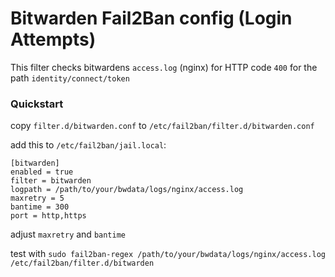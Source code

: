 # Bitwarden Fail2Ban config (Login Attempts)

This filter checks bitwardens `access.log` (nginx) for HTTP code `400` for the path `identity/connect/token`

### Quickstart

copy `filter.d/bitwarden.conf` to `/etc/fail2ban/filter.d/bitwarden.conf` 

add this to `/etc/fail2ban/jail.local`:

	[bitwarden]
	enabled = true
	filter = bitwarden
	logpath = /path/to/your/bwdata/logs/nginx/access.log
	maxretry = 5
	bantime = 300
	port = http,https

adjust `maxretry` and `bantime`

test with `sudo fail2ban-regex /path/to/your/bwdata/logs/nginx/access.log /etc/fail2ban/filter.d/bitwarden`
